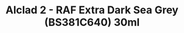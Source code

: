 ---
layout: product
title: "Alclad 2 - RAF Extra Dark Sea Grey (BS381C640) 30ml"
price: "TBA" 
desc: "Metalizer boja"
img_path: "/assets/img/ALCE001.webp"
brand: "N/A"
available: false
special_offer: false
new: false
soon: false
cat: "040000"
subcat: "040300"
subsubcat: "0N/A"
sifra: "ALCE001"
popular: false
---
